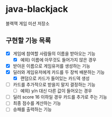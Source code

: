 # java-blackjack
블랙잭 게임 미션 저장소

## 구현할 기능 목록
- [x] 게임에 참여할 사람들의 이름을 받아오는 기능
    - [x] 예외) 이름에 아무것도 들어가지 않은 경우
- [x] 받아온 이름으로 게임유저를 생성하는 기능
- [x] 딜러와 게임유저에게 카드를 두 장씩 배분하는 기능
    - [x] 랜덤으로 카드가 들어있는 카드덱 생성
- [ ] 카드를 추가적으로 받을지 말지 결정하는 기능
    - [ ] 예외) y/n 대신 다른 값이 들어오는 경우
- [ ] 딜러 score 16 이하일 경우 카드를 추가로 주는 기능
- [ ] 최종 점수를 계산하는 기능
- [ ] 승패를 출력하는 기능
